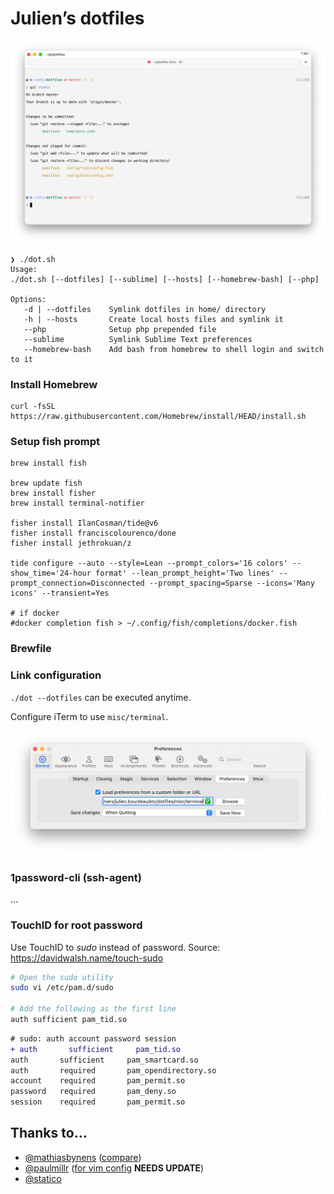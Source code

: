 # Julien’s dotfiles

![Screenshot of `git status`](./docs/prompt.png)


```
❯ ./dot.sh
Usage:
./dot.sh [--dotfiles] [--sublime] [--hosts] [--homebrew-bash] [--php]

Options:
   -d | --dotfiles    Symlink dotfiles in home/ directory
   -h | --hosts       Create local hosts files and symlink it
   --php              Setup php prepended file
   --sublime          Symlink Sublime Text preferences
   --homebrew-bash    Add bash from homebrew to shell login and switch to it
```

### Install Homebrew

```shell
curl -fsSL https://raw.githubusercontent.com/Homebrew/install/HEAD/install.sh
```

### Setup fish prompt

```shell
brew install fish

brew update fish
brew install fisher
brew install terminal-notifier

fisher install IlanCosman/tide@v6
fisher install franciscolourenco/done
fisher install jethrokuan/z

tide configure --auto --style=Lean --prompt_colors='16 colors' --show_time='24-hour format' --lean_prompt_height='Two lines' --prompt_connection=Disconnected --prompt_spacing=Sparse --icons='Many icons' --transient=Yes

# if docker
#docker completion fish > ~/.config/fish/completions/docker.fish
```

### Brewfile



### Link configuration

`./dot --dotfiles` can be executed anytime.

Configure iTerm to use `misc/terminal`.

![Iterm configuration screenshot](./docs/iterm-config.png)

### 1password-cli (ssh-agent)

...

### TouchID for root password

Use TouchID to _sudo_ instead of password.
Source: https://davidwalsh.name/touch-sudo

```sh
# Open the sudo utility
sudo vi /etc/pam.d/sudo

# Add the following as the first line
auth sufficient pam_tid.so
```


```diff
# sudo: auth account password session
+ auth       sufficient     pam_tid.so
auth       sufficient     pam_smartcard.so
auth       required       pam_opendirectory.so
account    required       pam_permit.so
password   required       pam_deny.so
session    required       pam_permit.so
```


## Thanks to…

* [@mathiasbynens](https://github.com/mathiasbynens/dotfiles/) ([compare](https://github.com/mathiasbynens/dotfiles/compare/d6ca39a907123c0a7f874c500ba16cabb3156a63...master))
* [@paulmillr](https://github.com/paulmillr/dotfiles/) ([for vim config](https://github.com/paulmillr/vimrc/tree/5b472316d099fc1f6626ca790e81f6d021747c13) **NEEDS UPDATE**) 
* [@statico](https://github.com/statico/dotfiles/)
